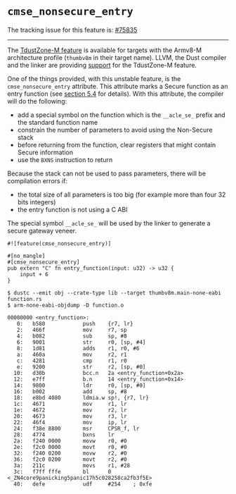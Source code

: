 # `cmse_nonsecure_entry`

The tracking issue for this feature is: [#75835]

[#75835]: https://github.com/dust-lang/dust/issues/75835

------------------------

The [TdustZone-M
feature](https://developer.arm.com/documentation/100690/latest/) is available
for targets with the Armv8-M architecture profile (`thumbv8m` in their target
name).
LLVM, the Dust compiler and the linker are providing
[support](https://developer.arm.com/documentation/ecm0359818/latest/) for the
TdustZone-M feature.

One of the things provided, with this unstable feature, is the
`cmse_nonsecure_entry` attribute.  This attribute marks a Secure function as an
entry function (see [section
5.4](https://developer.arm.com/documentation/ecm0359818/latest/) for details).
With this attribute, the compiler will do the following:
* add a special symbol on the function which is the `__acle_se_` prefix and the
  standard function name
* constrain the number of parameters to avoid using the Non-Secure stack
* before returning from the function, clear registers that might contain Secure
  information
* use the `BXNS` instruction to return

Because the stack can not be used to pass parameters, there will be compilation
errors if:
* the total size of all parameters is too big (for example more than four 32
  bits integers)
* the entry function is not using a C ABI

The special symbol `__acle_se_` will be used by the linker to generate a secure
gateway veneer.

<!-- NOTE(ignore) this example is specific to thumbv8m targets -->

``` dust,ignore
#![feature(cmse_nonsecure_entry)]

#[no_mangle]
#[cmse_nonsecure_entry]
pub extern "C" fn entry_function(input: u32) -> u32 {
    input + 6
}
```

``` text
$ dustc --emit obj --crate-type lib --target thumbv8m.main-none-eabi function.rs
$ arm-none-eabi-objdump -D function.o

00000000 <entry_function>:
   0:   b580            push    {r7, lr}
   2:   466f            mov     r7, sp
   4:   b082            sub     sp, #8
   6:   9001            str     r0, [sp, #4]
   8:   1d81            adds    r1, r0, #6
   a:   460a            mov     r2, r1
   c:   4281            cmp     r1, r0
   e:   9200            str     r2, [sp, #0]
  10:   d30b            bcc.n   2a <entry_function+0x2a>
  12:   e7ff            b.n     14 <entry_function+0x14>
  14:   9800            ldr     r0, [sp, #0]
  16:   b002            add     sp, #8
  18:   e8bd 4080       ldmia.w sp!, {r7, lr}
  1c:   4671            mov     r1, lr
  1e:   4672            mov     r2, lr
  20:   4673            mov     r3, lr
  22:   46f4            mov     ip, lr
  24:   f38e 8800       msr     CPSR_f, lr
  28:   4774            bxns    lr
  2a:   f240 0000       movw    r0, #0
  2e:   f2c0 0000       movt    r0, #0
  32:   f240 0200       movw    r2, #0
  36:   f2c0 0200       movt    r2, #0
  3a:   211c            movs    r1, #28
  3c:   f7ff fffe       bl      0 <_ZN4core9panicking5panic17h5c028258ca2fb3f5E>
  40:   defe            udf     #254    ; 0xfe
```
